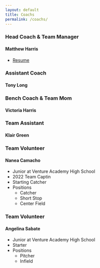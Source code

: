 ```yaml
---
layout: default
title: Coachs
permalink: /coachs/
---
```



### Head Coach & Team Manager
#### Matthew Harris
* [Resume](/resume)

### Assistant Coach
#### Tony Long

### Bench Coach & Team Mom
#### Victoria Harris

### Team Assistant
#### Klair Green

### Team Volunteer
#### Nanea Camacho
* Junior at Venture Academy High School
* 2022 Team Captin
* Starting Catcher
* Positions
  * Catcher
  * Short Stop
  * Center Field

### Team Volunteer
#### Angelina Sabate
* Junior at Venture Academy High School
* Starter
* Positions
  * Pitcher
  * Infield